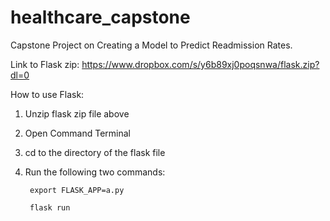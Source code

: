 # healthcare_capstone
Capstone Project on Creating a Model to Predict Readmission Rates.

Link to Flask zip: https://www.dropbox.com/s/y6b89xj0poqsnwa/flask.zip?dl=0

How to use Flask:
1. Unzip flask zip file above
2. Open Command Terminal
3. cd to the directory of the flask file
4. Run the following two commands:

		export FLASK_APP=a.py
  
  		flask run
